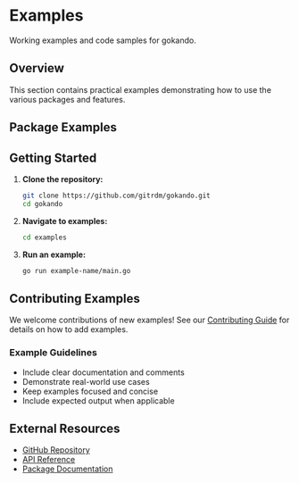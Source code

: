 # Examples

Working examples and code samples for gokando.

## Overview

This section contains practical examples demonstrating how to use the various packages and features.

## Package Examples

## Getting Started

1. **Clone the repository:**

   ```bash
   git clone https://github.com/gitrdm/gokando.git
   cd gokando
   ```

2. **Navigate to examples:**

   ```bash
   cd examples
   ```

3. **Run an example:**
   ```bash
   go run example-name/main.go
   ```

## Contributing Examples

We welcome contributions of new examples! See our [Contributing Guide](../guides/contributing.md) for details on how to add examples.

### Example Guidelines

- Include clear documentation and comments
- Demonstrate real-world use cases
- Keep examples focused and concise
- Include expected output when applicable

## External Resources

- [GitHub Repository](https://github.com/gitrdm/gokando)
- [API Reference](../api-reference/README.md)
- [Package Documentation](../packages/README.md)
